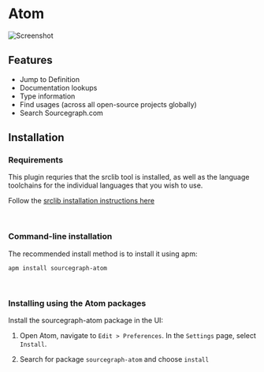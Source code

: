 # Atom

![Screenshot](https://raw.githubusercontent.com/sourcegraph/sourcegraph-atom/master/screenshot.png)

## Features
- Jump to Definition
- Documentation lookups
- Type information
- Find usages (across all open-source projects globally)
- Search Sourcegraph.com

## Installation

### Requirements
This plugin requries that the srclib tool is installed, as well
as the language toolchains for the individual languages that you wish to use.

Follow the [srclib installation instructions here](../install.md#install-srclib)


<br>

### Command-line installation

The recommended install method is to install it using apm:
```
apm install sourcegraph-atom
```

<br>

### Installing using the Atom packages

Install the sourcegraph-atom package in the UI:

1. Open Atom, navigate to `Edit > Preferences`. In the `Settings` page, select `Install`.

2. Search for package `sourcegraph-atom` and choose `install`


<br>
